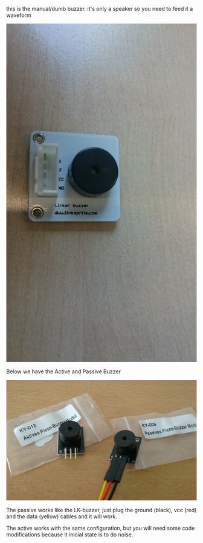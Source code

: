 this is the manual/dumb buzzer. it's only a speaker so you need to feed it a waveform

![image of device](pic1.JPG)

Below we have the Active and Passive Buzzer

![image of device](pic2.jpg)

The passive works like the LK-buzzer, just plug the ground (black), vcc (red) and the data (yellow) cables and it will work.

The active works with the same configuration, but you will need some code modifications because it inicial state is to do noise.
